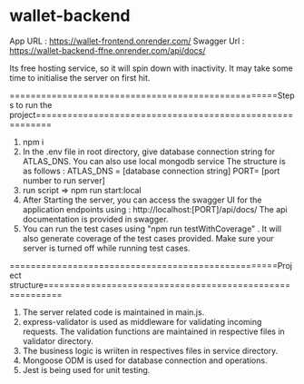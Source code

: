 # wallet-backend

App URL :     https://wallet-frontend.onrender.com/
Swagger Url : https://wallet-backend-ffne.onrender.com/api/docs/

Its free hosting service, so it will spin down with inactivity. It may take some time to initialise the server on first hit.

===================================================Steps to run the project=========================================================

1. npm i
2. In the .env file in root directory,
        give database connection string for ATLAS_DNS. You can also use local mongodb service
        The structure is as follows  :
        ATLAS_DNS = [database connection string]
        PORT= [port number to run server]
3. run script => npm run start:local
4. After Starting the server, you can access the swagger UI for the application endpoints using :
        http://localhost:[PORT]/api/docs/
        The api documentation is provided in swagger.
5. You can run the test cases using  "npm run testWithCoverage" . It will also generate coverage of the test cases provided. Make sure your server is turned off while running test cases.



===================================================Project structure=========================================================

1. The server related code is maintained in main.js.
2. express-validator is used as middleware for validating incoming requests. The validation functions are maintained in respective files in validator directory.
3. The business logic is wriiten in respectives files in service directory.
4. Mongoose ODM is used for database connection and operations.
5. Jest is being used for unit testing.